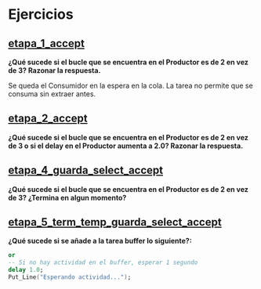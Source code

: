 # Ejercicios

## [etapa_1_accept](../p7/etapa_1_accept.adb)

**¿Qué sucede si el bucle que se encuentra en el Productor es de 2 en vez de 3? Razonar la respuesta.**

Se queda el Consumidor en la espera en la cola. La tarea no permite que se consuma sin extraer antes.

## [etapa_2_accept](../p7/etapa_2_accept.adb)

**¿Qué sucede si el bucle que se encuentra en el Productor es de 2 en vez de 3 o si el delay en el Productor aumenta a 2.0? Razonar la respuesta.**

## [etapa_4_guarda_select_accept](../p7/etapa_4_guarda_select_accept.adb)

**¿Qué sucede si el bucle que se encuentra en el Productor es de 2 en vez de 3? ¿Termina en algun momento?**

## [etapa_5_term_temp_guarda_select_accept](../p7/etapa_5_term_temp_guarda_select_accept.adb)

**¿Qué sucede si se añade a la tarea buffer lo siguiente?:**

```ada
or
-- Si no hay actividad en el buffer, esperar 1 segundo
delay 1.0;
Put_Line("Esperando actividad...");
```
